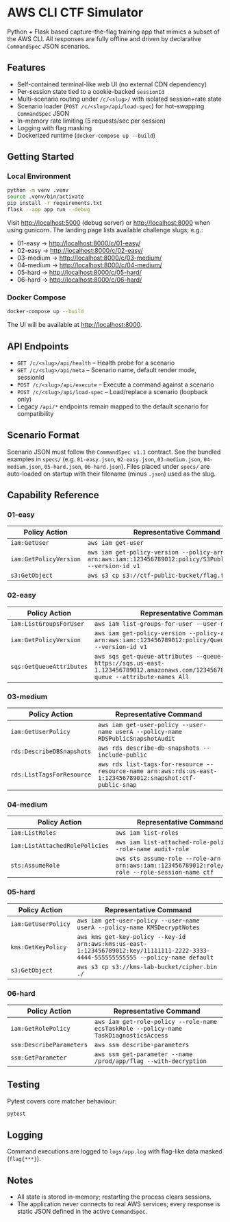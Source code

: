 # AWS CLI CTF Simulator

Python + Flask based capture-the-flag training app that mimics a subset of the AWS CLI. All responses are fully offline and driven by declarative `CommandSpec` JSON scenarios.

## Features
- Self-contained terminal-like web UI (no external CDN dependency)
- Per-session state tied to a cookie-backed `sessionId`
- Multi-scenario routing under `/c/<slug>/` with isolated session+rate state
- Scenario loader (`POST /c/<slug>/api/load-spec`) for hot-swapping `CommandSpec` JSON
- In-memory rate limiting (5 requests/sec per session)
- Logging with flag masking
- Dockerized runtime (`docker-compose up --build`)

## Getting Started

### Local Environment
```bash
python -m venv .venv
source .venv/bin/activate
pip install -r requirements.txt
flask --app app run --debug
```
Visit <http://localhost:5000> (debug server) or <http://localhost:8000> when using gunicorn.
The landing page lists available challenge slugs; e.g.:

- 01-easy → <http://localhost:8000/c/01-easy/>
- 02-easy → <http://localhost:8000/c/02-easy/>
- 03-medium → <http://localhost:8000/c/03-medium/>
- 04-medium → <http://localhost:8000/c/04-medium/>
- 05-hard → <http://localhost:8000/c/05-hard/>
- 06-hard → <http://localhost:8000/c/06-hard/>

### Docker Compose
```bash
docker-compose up --build
```
The UI will be available at <http://localhost:8000>.

## API Endpoints
- `GET /c/<slug>/api/health` – Health probe for a scenario
- `GET /c/<slug>/api/meta` – Scenario name, default render mode, sessionId
- `POST /c/<slug>/api/execute` – Execute a command against a scenario
- `POST /c/<slug>/api/load-spec` – Load/replace a scenario (loopback only)
- Legacy `/api/*` endpoints remain mapped to the default scenario for compatibility

## Scenario Format
Scenario JSON must follow the `CommandSpec v1.1` contract. See the bundled examples in `specs/` (e.g. `01-easy.json`, `02-easy.json`, `03-medium.json`, `04-medium.json`, `05-hard.json`, `06-hard.json`). Files placed under `specs/` are auto-loaded on startup with their filename (minus `.json`) used as the slug.

## Capability Reference

### 01-easy
| Policy Action | Representative Command |
| --- | --- |
| `iam:GetUser` | `aws iam get-user` |
| `iam:GetPolicyVersion` | `aws iam get-policy-version --policy-arn arn:aws:iam::123456789012:policy/S3PublicAccessHint --version-id v1` |
| `s3:GetObject` | `aws s3 cp s3://ctf-public-bucket/flag.txt -` |

### 02-easy
| Policy Action | Representative Command |
| --- | --- |
| `iam:ListGroupsForUser` | `aws iam list-groups-for-user --user-name userA` |
| `iam:GetPolicyVersion` | `aws iam get-policy-version --policy-arn arn:aws:iam::123456789012:policy/QueueReceivePublic --version-id v1` |
| `sqs:GetQueueAttributes` | `aws sqs get-queue-attributes --queue-url https://sqs.us-east-1.123456789012.amazonaws.com/123456789012/public-queue --attribute-names All` |

### 03-medium
| Policy Action | Representative Command |
| --- | --- |
| `iam:GetUserPolicy` | `aws iam get-user-policy --user-name userA --policy-name RDSPublicSnapshotAudit` |
| `rds:DescribeDBSnapshots` | `aws rds describe-db-snapshots --include-public` |
| `rds:ListTagsForResource` | `aws rds list-tags-for-resource --resource-name arn:aws:rds:us-east-1:123456789012:snapshot:ctf-public-snap` |

### 04-medium
| Policy Action | Representative Command |
| --- | --- |
| `iam:ListRoles` | `aws iam list-roles` |
| `iam:ListAttachedRolePolicies` | `aws iam list-attached-role-policies --role-name audit-role` |
| `sts:AssumeRole` | `aws sts assume-role --role-arn arn:aws:iam::123456789012:role/audit-role --role-session-name ctf` |

### 05-hard
| Policy Action | Representative Command |
| --- | --- |
| `iam:GetUserPolicy` | `aws iam get-user-policy --user-name userA --policy-name KMSDecryptNotes` |
| `kms:GetKeyPolicy` | `aws kms get-key-policy --key-id arn:aws:kms:us-east-1:123456789012:key/11111111-2222-3333-4444-555555555555 --policy-name default` |
| `s3:GetObject` | `aws s3 cp s3://kms-lab-bucket/cipher.bin ./` |

### 06-hard
| Policy Action | Representative Command |
| --- | --- |
| `iam:GetRolePolicy` | `aws iam get-role-policy --role-name ecsTaskRole --policy-name TaskDiagnosticsAccess` |
| `ssm:DescribeParameters` | `aws ssm describe-parameters` |
| `ssm:GetParameter` | `aws ssm get-parameter --name /prod/app/flag --with-decryption` |

## Testing
Pytest covers core matcher behaviour:
```bash
pytest
```

## Logging
Command executions are logged to `logs/app.log` with flag-like data masked (`flag{***}`).

## Notes
- All state is stored in-memory; restarting the process clears sessions.
- The application never connects to real AWS services; every response is static JSON defined in the active `CommandSpec`.
